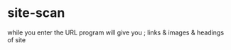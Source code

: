 # site-scan
while you enter the URL program will give you ; links &amp; images &amp; headings of site

